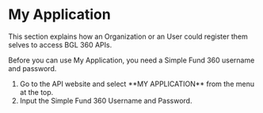 # My Application

This section explains how an Organization or an User could register them selves to access BGL 360 APIs.

Before you can use My Application, you need a Simple Fund 360 username and password.

<OL type=0>
<LI>Go to the API website and select **MY APPLICATION** from the menu at the top.
<LI>Input the Simple Fund 360 Username and Password.
</OL>

